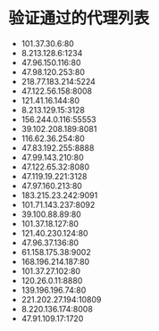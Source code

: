 # 验证通过的代理列表

 - 101.37.30.6:80
 - 8.213.128.6:1234
 - 47.96.150.116:80
 - 47.98.120.253:80
 - 218.77.183.214:5224
 - 47.122.56.158:8008
 - 121.41.16.144:80
 - 8.213.129.15:3128
 - 156.244.0.116:55553
 - 39.102.208.189:8081
 - 116.62.36.254:80
 - 47.83.192.255:8888
 - 47.99.143.210:80
 - 47.122.65.32:8080
 - 47.119.19.221:3128
 - 47.97.160.213:80
 - 183.215.23.242:9091
 - 101.71.143.237:8092
 - 39.100.88.89:80
 - 101.37.18.127:80
 - 121.40.230.124:80
 - 47.96.37.136:80
 - 61.158.175.38:9002
 - 168.196.214.187:80
 - 101.37.27.102:80
 - 120.26.0.11:8880
 - 139.196.196.74:80
 - 221.202.27.194:10809
 - 8.220.136.174:8008
 - 47.91.109.17:1720

